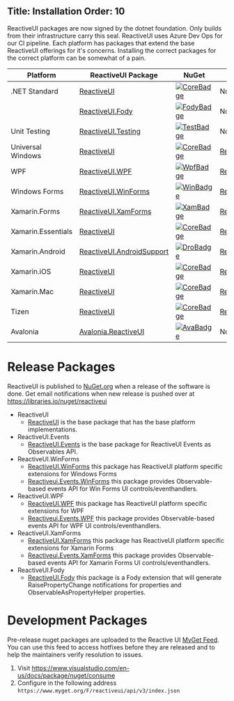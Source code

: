 Title: Installation
Order: 10
---

ReactiveUI packages are now signed by the dotnet foundation. Only builds from their infrastructure carry this seal.  ReactiveUI uses Azure Dev Ops for our CI pipeline. Each platform has packages that extend the base ReactiveUI offerings for it's concerns.  Installing the correct packages for the correct platform can be somewhat of a pain.

| Platform          | ReactiveUI Package                  | NuGet                | [Events][EventsDocs] Package            |
| ----------------- | ----------------------------------- | -------------------- | --------------------------------------- |
| .NET Standard     | [ReactiveUI][CoreDoc]               | [![CoreBadge]][Core] | None                                    |
|                   | [ReactiveUI.Fody][FodyDoc]          | [![FodyBadge]][Fody] | None                                    |
| Unit Testing      | [ReactiveUI.Testing][TestDoc]       | [![TestBadge]][Test] | None                                    |
| Universal Windows | [ReactiveUI][UniDoc]                | [![CoreBadge]][Core] | [ReactiveUI.Events][CoreEvents]         |
| WPF               | [ReactiveUI.WPF][WpfDoc]            | [![WpfBadge]][Wpf]   | [ReactiveUI.Events.WPF][WpfEvents]      |
| Windows Forms     | [ReactiveUI.WinForms][WinDoc]       | [![WinBadge]][Win]   | [ReactiveUI.Events.WinForms][WinEvents] |
| Xamarin.Forms     | [ReactiveUI.XamForms][XamDoc]       | [![XamBadge]][Xam]   | [ReactiveUI.Events.XamForms][XamEvents] |
| Xamarin.Essentials| [ReactiveUI][XamDoc]                | [![CoreBadge]][Core] | [ReactiveUI.Events.XamEssentials][XamE] |
| Xamarin.Android   | [ReactiveUI.AndroidSupport][DroDoc] | [![DroBadge]][Dro]   | [ReactiveUI.Events][CoreEvents]         |
| Xamarin.iOS       | [ReactiveUI][IosDoc]                | [![CoreBadge]][Core] | [ReactiveUI.Events][CoreEvents]         |
| Xamarin.Mac       | [ReactiveUI][MacDoc]                | [![CoreBadge]][Core] | [ReactiveUI.Events][CoreEvents]         |
| Tizen             | [ReactiveUI][CoreDoc]               | [![CoreBadge]][Core] | [ReactiveUI.Events][CoreEvents]         |
| Avalonia          | [Avalonia.ReactiveUI][AvaDoc]       | [![AvaBadge]][Ava]   | None                                    |

[Core]: https://www.nuget.org/packages/ReactiveUI/
[CoreEvents]: https://www.nuget.org/packages/ReactiveUI.Events/
[CoreBadge]: https://img.shields.io/nuget/v/ReactiveUI.svg
[CoreDoc]: https://reactiveui.net/docs/getting-started/installation/

[Fody]: https://www.nuget.org/packages/ReactiveUI.Fody/
[FodyDoc]: https://reactiveui.net/docs/handbook/view-models/#managing-boilerplate-code
[FodyBadge]: https://img.shields.io/nuget/v/ReactiveUI.Fody.svg

[Test]: https://www.nuget.org/packages/ReactiveUI.Testing/
[TestBadge]: https://img.shields.io/nuget/v/ReactiveUI.Testing.svg
[TestDoc]: https://reactiveui.net/docs/handbook/testing/

[UniDoc]: https://reactiveui.net/docs/getting-started/installation/universal-windows-platform

[Wpf]: https://www.nuget.org/packages/ReactiveUI.WPF/
[WpfEvents]: https://www.nuget.org/packages/ReactiveUI.Events.WPF/
[WpfBadge]: https://img.shields.io/nuget/v/ReactiveUI.WPF.svg
[WpfDoc]: https://reactiveui.net/docs/getting-started/installation/windows-presentation-foundation

[Win]: https://www.nuget.org/packages/ReactiveUI.WinForms/
[WinEvents]: https://www.nuget.org/packages/ReactiveUI.Events.WinForms/
[WinBadge]: https://img.shields.io/nuget/v/ReactiveUI.WinForms.svg
[WinDoc]: https://reactiveui.net/docs/getting-started/installation/windows-forms

[Xam]: https://www.nuget.org/packages/ReactiveUI.XamForms/
[XamEvents]: https://www.nuget.org/packages/ReactiveUI.Events.XamForms/
[XamBadge]: https://img.shields.io/nuget/v/ReactiveUI.XamForms.svg
[XamDoc]: https://reactiveui.net/docs/getting-started/installation/xamarin-forms
[XamE]: https://www.nuget.org/packages/ReactiveUI.Events.XamEssentials/

[Dro]: https://www.nuget.org/packages/ReactiveUI.AndroidSupport/
[DroBadge]: https://img.shields.io/nuget/v/ReactiveUI.AndroidSupport.svg
[DroDoc]: https://reactiveui.net/docs/getting-started/installation/xamarin-android

[MacDoc]: https://reactiveui.net/docs/getting-started/installation/xamarin-mac
[IosDoc]: https://reactiveui.net/docs/getting-started/installation/xamarin-ios

[Ava]: https://www.nuget.org/packages/Avalonia.ReactiveUI/
[AvaBadge]: https://img.shields.io/nuget/v/Avalonia.ReactiveUI.svg
[AvaDoc]: https://reactiveui.net/docs/getting-started/installation/avalonia
[EventsDocs]: https://reactiveui.net/docs/handbook/events/

# Release Packages

ReactiveUI is published to [NuGet.org](https://www.nuget.org/packages?q=ReactiveUI) when a release of the software is done. Get email notifications when new release is pushed over at https://libraries.io/nuget/reactiveui

- ReactiveUI
    - [ReactiveUI](https://www.nuget.org/packages/ReactiveUI/) is the base package that has the base platform implementations.
- ReactiveUI.Events
    - [ReactiveUI.Events](https://www.nuget.org/packages/ReactiveUI.Events/) is the base package for ReactiveUI Events as Observables API.
- ReactiveUI.WinForms
    - [ReactiveUI.WinForms](https://www.nuget.org/packages/ReactiveUI.WinForms/) this package has ReactiveUI platform specific extensions for Windows Forms
    - [Reactiveui.Events.WinForms](https://www.nuget.org/packages/ReactiveUI.Events.WinForms/) this package provides Observable-based events API for Win Forms UI controls/eventhandlers.
- ReactiveUI.WPF
    - [ReactiveUI.WPF](https://www.nuget.org/packages/ReactiveUI.WPF/) this package has ReactiveUI platform specific extensions for WPF
    - [Reactiveui.Events.WPF](https://www.nuget.org/packages/ReactiveUI.Events.WPF/) this package provides Observable-based events API for WPF UI controls/eventhandlers.
- ReactiveUI.XamForms
    - [ReactiveUI.XamForms](https://www.nuget.org/packages/ReactiveUI.XamForms/) this package has ReactiveUI platform specific extensions for Xamarin Forms
    - [Reactiveui.Events.XamForms](https://www.nuget.org/packages/ReactiveUI.Events.XamForms/) this package provides Observable-based events API for Xamarin Forms UI controls/eventhandlers.
- ReactiveUI.Fody
    - [ReactiveUI.Fody](https://www.nuget.org/packages/ReactiveUI.Fody/) this package is a Fody extension that will generate RaisePropertyChange notifications for properties and ObservableAsPropertyHelper properties.

# Development Packages

Pre-release nuget packages are uploaded to the Reactive UI [MyGet Feed](https://www.myget.org/F/reactiveui/api/v2/package/). You can use this feed to access hotfixes before they are released and to help the maintainers verify resolution to issues.

1. Visit https://www.visualstudio.com/en-us/docs/package/nuget/consume
2. Configure in the following address `https://www.myget.org/F/reactiveui/api/v3/index.json`
